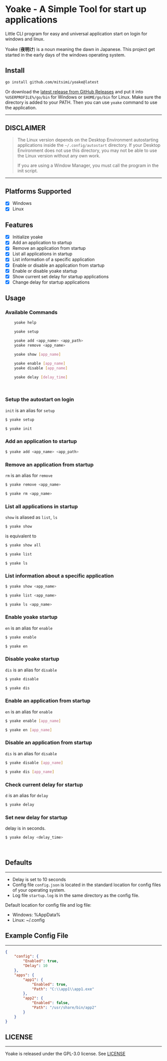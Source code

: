 # Yoake - A Simple Tool for start up applications

Little CLI program for easy and universal application start on login for windows and linux.

Yoake (**夜明け**) is a noun meaning the dawn in Japanese. This project get started in the early days of the windows operating system.

## Install

```sh
go install github.com/mitsimi/yoake@latest
```

Or download the [latest release from GitHub Releases](https://github.com/mitsimi/yoake/releases/latest) and put it into `%USERPROFILE%/go/bin` for Windows or `$HOME/go/bin` for Linux. Make sure the directory is added to your PATH. Then you can use `yoake` command to use the application.

---

## DISCLAIMER

> The Linux version depends on the Desktop Environment autostarting applications inside the `~/.config/autostart` directory. 
> If your Desktop Environment does not use this directory, you may not be able to use the Linux version without any own work. 
>
> If you are using a Window Manager, you must call the program in the init script.

---

## Platforms Supported

- [x] Windows
- [x] Linux

## Features

- [x] Initialize yoake
- [x] Add an application to startup
- [x] Remove an application from startup
- [x] List all applications in startup
- [x] List information of a specific application
- [x] Enable or disable an application from startup
- [x] Enable or disable yoake startup
- [x] Show current set delay for startup applications
- [x] Change delay for startup applications

## Usage

### Available Commands

```sh
    yoake help

    yoake setup

    yoake add <app_name> <app_path>
    yoake remove <app_name>

    yoake show [app_name]

    yoake enable [app_name]
    yoake disable [app_name]

    yoake delay [delay_time]
```

<br/>

### Setup the autostart on login

`init` is an alias for `setup`

```sh
$ yoake setup
```

```sh
$ yoake init
```

### Add an application to startup

```sh
$ yoake add <app_name> <app_path>
```

### Remove an application from startup

`rm` is an alias for `remove`

```sh
$ yoake remove <app_name>
```

```sh
$ yoake rm <app_name>
```

### List all applications in startup

`show` is aliased as `list`, `ls`

```sh
$ yoake show
```
is equivalent to
```sh
$ yoake show all
```

```sh
$ yoake list
```

```sh
$ yoake ls
```



### List information about a specific application

```sh
$ yoake show <app_name>
```

```sh
$ yoake list <app_name>
```

```sh
$ yoake ls <app_name>
```

### Enable yoake startup

`en` is an alias for `enable`

```sh
$ yoake enable
```

```sh
$ yoake en
```

### Disable yoake startup

`dis` is an alias for `disable`

```sh
$ yoake disable
```

```sh
$ yoake dis
```

### Enable an application from startup

`en` is an alias for `enable`

```sh
$ yoake enable [app_name]
```

```sh
$ yoake en [app_name]
```

### Disable an application from startup

`dis` is an alias for `disable`

```sh
$ yoake disable [app_name]
```

```sh
$ yoake dis [app_name]
```


### Check current delay for startup

`d` is an alias for `delay`

```sh
$ yoake delay
```

### Set new delay for startup

delay is in seconds.

```sh
$ yoake delay <delay_time>
```

<br/>

## Defaults
---
- Delay is set to 10 seconds
- Config file `config.json` is located in the standard location for config files of your operating system.
- Log file `startup.log` is in the same directory as the config file.

Default location for config file and log file:
- Windows: %AppData%
- Linux: ~/.config

## Example Config File
---
```json
{
    "config": {
        "Enabled": true,
        "Delay": 10
    },
    "apps": {
        "app1": {
            "Enabled": true,
            "Path": "C:\\app1\\app1.exe"
        },
        "app2": {	
            "Enabled": false,
            "Path": "/usr/share/bin/app2"
        }
    }
}
```

## LICENSE
---
Yoake is released under the GPL-3.0 license. See [LICENSE](https://github.com/mitsimi/yoake/blob/main/LICENSE)

